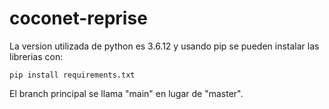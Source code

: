 # coconet-reprise
La version utilizada de python es 3.6.12 y usando pip se pueden instalar las librerias con:
```
pip install requirements.txt
```
El branch principal se llama "main" en lugar de "master".
